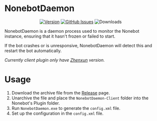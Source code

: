 # NonebotDaemon
<div align="center">

[![Version](https://img.shields.io/github/v/release/XKaguya/NonebotDaemon?sort=semver&style=flat-square&color=8DBBE9&label=Version)]()
[![GitHub Issues](https://img.shields.io/github/issues/XKaguya/NonebotDaemon/total?style=flat-square&label=Issues&color=d77982)](https://github.com/XKaguya/NonebotDaemon)
![Downloads](https://img.shields.io/github/downloads/XKaguya/NonebotDaemon/total?style=flat-square&label=Downloads&color=d77982)

</div>
NonebotDaemon is a daemon process used to monitor the Nonebot instance, ensuring that it hasn't frozen or failed to start. 

If the bot crashes or is unresponsive, NonebotDaemon will detect this and restart the bot automatically.

*Currently client plugin only have [Zhenxun](https://github.com/HibiKier/zhenxun_bot) version.*

# Usage
1. Download the archive file from the [Release](https://github.com/XKaguya/NonebotDaemon/releases/latest) page.
2. Unarchive the file and place the `NonebotDaemon-Client` folder into the Nonebot's Plugin folder.
3. Run `NonebotDaemon.exe` to generate the `config.xml` file.
4. Set up the configuration in the `config.xml` file.

